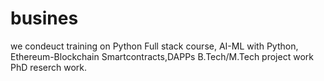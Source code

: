 # busines 
we condeuct training on Python Full stack course, AI-ML with Python, Ethereum-Blockchain Smartcontracts,DAPPs
B.Tech/M.Tech project work
PhD reserch work.
